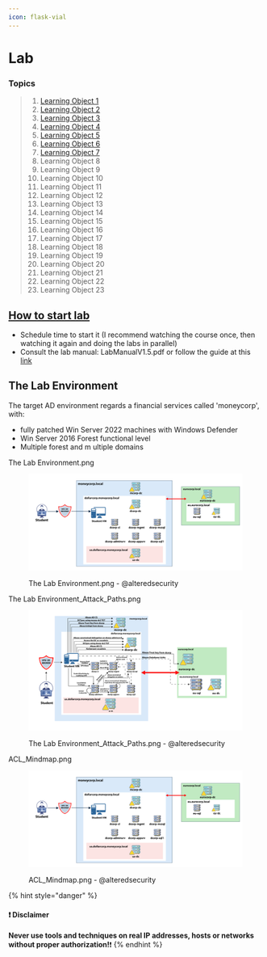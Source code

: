 ```yaml
---
icon: flask-vial
---
```


# Lab

### Topics

> 1. [Learning Object 1️](1-learning-object-1.md)
> 2. [Learning Object 2️](2-learning-object-2.md)
> 3. [Learning Object 3️](3-learning-object-3.md)
> 4. [Learning Object 4️](4-learning-object-4.md)
> 5. [Learning Object 5️](5-learning-object-5.md)
> 6. [Learning Object 6️](6-learning-object-6.md)
> 7. [Learning Object 7️](7-learning-object-7.md)
> 8. Learning Object 8️
> 9. Learning Object 9️
> 10. Learning Object 1️0️
> 11. Learning Object 1️1️
> 12. Learning Object 1️2️
> 13. Learning Object 1️3️
> 14. Learning Object 1️4️
> 15. Learning Object 1️5️
> 16. Learning Object 1️6️
> 17. Learning Object 1️7️
> 18. Learning Object 1️8️
> 19. Learning Object 1️9️
> 20. Learning Object 2️0️
> 21. Learning Object 2️1️
> 22. Learning Object 2️2️
> 23. Learning Object 2️3️

## [How to start lab](0-lab-instructions.md)

* Schedule time to start it (I recommend watching the course once, then watching it again and doing the labs in parallel)
* Consult the lab manual: LabManualV1.5.pdf or follow the guide at this [link](0-lab-instructions.md)

## The Lab Environment

The target AD environment regards a financial services called 'moneycorp', with:

* fully patched Win Server 2022 machines with Windows Defender
* Win Server 2016 Forest functional level
* Multiple forest and m ultiple domains



The Lab Environment.png

<figure><img src="../../.gitbook/assets/image (2).png" alt=""><figcaption><p>The Lab Environment.png - @alteredsecurity</p></figcaption></figure>

The Lab Environment\_Attack\_Paths.png

<figure><img src="../../.gitbook/assets/image (1).png" alt=""><figcaption><p>The Lab Environment_Attack_Paths.png - @alteredsecurity</p></figcaption></figure>

ACL\_Mindmap.png

<figure><img src="../../.gitbook/assets/image.png" alt=""><figcaption><p>ACL_Mindmap.png - @alteredsecurity</p></figcaption></figure>

{% hint style="danger" %}
#### ❗ Disclaimer&#x20;

**Never use tools and techniques on real IP addresses, hosts or networks without proper     authorization!**❗
{% endhint %}
